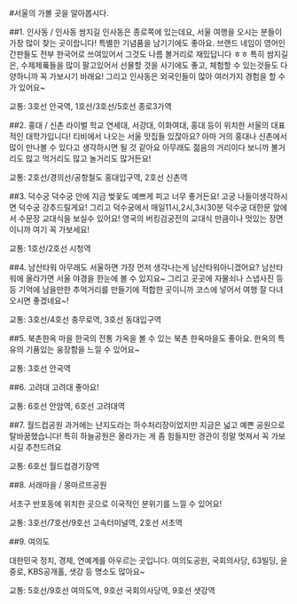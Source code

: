 #서울의 가볼 곳을 알아봅시다.


##1. 인사동 / 인사동 쌈지길
인사동은 종로쪽에 있는데요, 서울 여행을 오시는 분들이 가장 많이 찾는 곳이랍니다!
특별한 기념품을 남기기에도 좋아요.
브랜드 네임이 영어인 간판들도 전부 한국어로 쓰여있어서 그것도 나름 볼거리로 재밌답니다 ㅎㅎ
특히 쌈지길은, 수제제풐들을 많이 팔고있어서 선물할 것을 사기에도 좋고, 체험할 수 있는것들도 다양하니까 꼭 가보시기 바래요! 그리고 인사동은 외국인들이 많아 여러가지 경험을 할 수가 있어요~

교통: 3호선 안국역, 1호선/3호선/5호선 종로3가역

##2. 홍대 / 신촌
라이벌 학교 연세대, 서강대, 이화여대, 홍대 등이 위치한 서울의 대표적인 대학가입니다!
티비에서 나오는 서울 맛집들 있잖아요?
아마 거의 홍대나 신촌에서 많이 만나볼 수 있다고 생각하시면 될 것 같아요
아무래도 젊음의 거리이다 보니까 볼거리도 많고 먹거리도 많고 놀거리도 많거든요!

교통: 2호선/경의선/공항철도 홍대입구역, 2호선 신촌역

##3. 덕수궁
덕수궁 안에 지금 벚꽃도 예쁘게 피고 너무 좋거든요!
고궁 나들이생각하시면 덕수궁 강추드릴게요!
그리고 덕수궁에서 매일11시,2시,3시30분 덕수궁 대한문 앞에서
수문장 교대식을 보실수 있어요!
영국의 버킹검궁전의 교대식 만큼이나 멋있는 장면이니까 여기 꼭 가보세요!

교통: 1호선/2호선 시청역

##4. 남산타워
아무래도 서울하면 가장 먼저 생각나는게 남산타워아니겠어요?
남산타워에 올라가면 서울 야경을 한눈에 볼 수 있지요~
그리고 곳곳에 자물쇠나 스냅사진 등등 기억에 남을만한 추억거리를 만들기에
적합한 곳이니까 코스에 넣어서 여행 잘 다녀오시면 좋겠네요~!

교통: 3호선/4호선 충무로역, 3호선 동대입구역

##5. 북촌한옥 마을
한국의 전통 가옥을 볼 수 있는 북촌 한옥마을도 좋아요.
한옥의 특유의 기품있는 웅장함을 느낄 수 있어요~

교통: 3호선 안국역

##6. 고려대
고려대 좋아요!

교통: 6호선 안암역, 6호선 고려대역

##7. 월드컵공원
과거에는 난지도라는 하수처리장이었지만 지금은 넓고 예쁜 공원으로 탈바꿈했습니다!
특히 하늘공원은 올라가는 게 좀 힘들지만 경관이 정말 멋져서 꼭 가보시길 추천드려요

교통: 6호선 월드컵경기장역

##8. 서래마을 / 몽마르뜨공원

서초구 반포동에 위치한 곳으로 이국적인 분위기를 느낄 수 있어요!

교통: 3호선/7호선/9호선 고속터미널역, 2호선 서초역

##9. 여의도

대한민국 정치, 경제, 연예계를 아우르는 곳입니다.
여의도공원, 국회의사당, 63빌딩, 윤중로, KBS공개홀, 샛강 등 명소도 많아요~

교통: 5호선/9호선 여의도역, 9호선 국회의사당역, 9호선 샛강역
